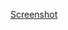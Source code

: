 [Screenshot](https://github.com/thiago-henrique-dev/react-annotation-project/blob/main/frontend/frontend/imgNotes.png)
